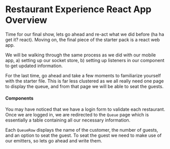 # Restaurant Experience React App Overview

Time for our final show, lets go ahead and re-act what we did before (ha ha get it? react). Moving on, the final piece of the starter pack is a react web app.

We will be walking through the same process as we did with our mobile app, a) setting up our socket store, b) setting up listeners in our component to get updated information.

For the last time, go ahead and take a few moments to familiarize yourself with the starter file. This is far less clustered as we all really need one page to display the queue, and from that page we will be able to seat the guests.

#### Components

You may have noticed that we have a login form to validate each restaurant. Once we are logged in, we are redirected to the `Queue` page which is essentially a table containing all our necessary information.

Each `QueueRow` displays the name of the customer, the number of guests, and an option to seat the guest. To seat the guest we need to make use of our emitters, so lets go ahead and write them.
